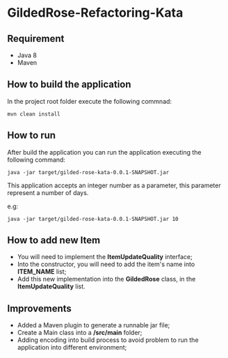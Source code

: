 # GildedRose-Refactoring-Kata

## Requirement
- Java 8
- Maven

## How to build the application
In the project root folder execute the following commnad:
```
mvn clean install
```

## How to run
After build the application you can run the application executing the following command:
```
java -jar target/gilded-rose-kata-0.0.1-SNAPSHOT.jar
```

This application accepts an integer number as a parameter, this parameter represent a number of days. 

e.g:
```
java -jar target/gilded-rose-kata-0.0.1-SNAPSHOT.jar 10
```

## How to add new Item
- You will need to implement the **ItemUpdateQuality** interface;
- Into the constructor, you will need to add the item's name into **ITEM_NAME** list;
- Add this new implementation into the **GildedRose** class, in the **ItemUpdateQuality** list.

## Improvements
- Added a Maven plugin to generate a runnable jar file;
- Create a Main class into a **/src/main** folder;
- Adding encoding into build process to avoid problem to run the application into different environment;